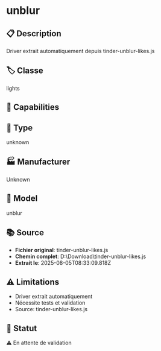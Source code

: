 # unblur

## 📋 Description
Driver extrait automatiquement depuis tinder-unblur-likes.js

## 🏷️ Classe
lights

## 🔧 Capabilities


## 📡 Type
unknown

## 🏭 Manufacturer
Unknown

## 📱 Model
unblur

## 📚 Source
- **Fichier original**: tinder-unblur-likes.js
- **Chemin complet**: D:\Download\tinder-unblur-likes.js
- **Extrait le**: 2025-08-05T08:33:09.818Z

## ⚠️ Limitations
- Driver extrait automatiquement
- Nécessite tests et validation
- Source: tinder-unblur-likes.js

## 🚀 Statut
⚠️ En attente de validation
